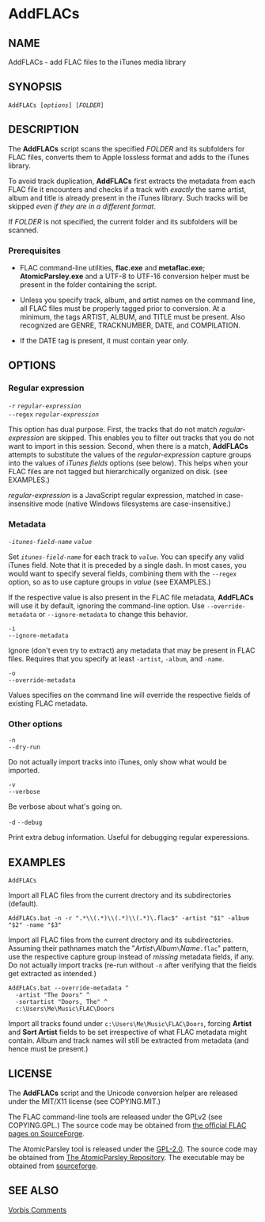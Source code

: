 # AddFLACs #

## NAME ##

AddFLACs - add FLAC files to the iTunes media library

## SYNOPSIS ##

`AddFLACs [`*`options`*`] [`*`FOLDER`*`]`

## DESCRIPTION ##

The **AddFLACs** script scans the specified *FOLDER* and its subfolders
for FLAC files, converts them to Apple lossless format and adds to the
iTunes library.

To avoid track duplication, **AddFLACs** first extracts the metadata from
each FLAC file it encounters and checks if a track with *exactly* the 
same artist, album and title is already present in the iTunes library.
Such tracks will be skipped *even if they are in a different format*.

If *FOLDER* is not specified, the current folder and its subfolders 
will be scanned.

### Prerequisites ###

- FLAC command-line utilities, **flac.exe** and **metaflac.exe**; **AtomicParsley.exe** and
a UTF-8 to UTF-16 conversion helper must be present in the folder 
containing the script.

- Unless you specify track, album, and artist names on the command line,
all FLAC files must be properly tagged prior to conversion. At a minimum, 
the tags ARTIST, ALBUM, and TITLE must be present. Also recognized are GENRE, 
TRACKNUMBER, DATE, and COMPILATION. 

- If the DATE tag is present, it must contain year only.

## OPTIONS ##

### Regular expression ###

`-r` *`regular-expression`*  
`--regex` *`regular-expression`*  

This option has dual purpose. First, the tracks that do not match *regular-expression*
are skipped. This enables you to filter out tracks that you do not want to import in this
session. Second, when there is a match, **AddFLACs** attempts to substitute the values
of the *regular-expression* capture groups into the values of *iTunes fields* options
(see below). This helps when your FLAC files are not tagged but hierarchically
organized on disk. (see EXAMPLES.)

*regular-expression* is a JavaScript regular expression, matched in case-insensitive mode
(native Windows filesystems are case-insensitive.)

### Metadata ###

`-`*`itunes-field-name`* *`value`*

Set *`itunes-field-name`* for each track to *`value`*.
You can specify any valid iTunes field. Note that it is preceded by a single dash.
In most cases, you would want to specify several fields, combining them with the
`--regex` option, so as to use capture groups in *value* (see EXAMPLES.)

If the respective value is also present in the FLAC file metadata,
**AddFLACs** will use it by default, ignoring the command-line option.
Use `--override-metadata` or `--ignore-metadata` to change this behavior.


`-i`  
`--ignore-metadata`

Ignore (don't even try to extract) any metadata that may be present in FLAC files.
Requires that you specify at least `-artist`, `-album`, and `-name`.

`-o`  
`--override-metadata`

Values specifies on the command line will override the respective fields
of existing FLAC metadata.

### Other options ###

`-n`  
`--dry-run`  

Do not actually import tracks into iTunes, only show what would be imported.

`-v`  
`--verbose`  

Be verbose about what's going on.

`-d`
`--debug`

Print extra debug information. Useful for debugging regular experessions.

## EXAMPLES ##

`AddFLACs`

Import all FLAC files from the current drectory and its subdirectories (default).

`AddFLACs.bat -n -r ".*\\(.*)\\(.*)\\(.*)\.flac$" -artist "$1" -album "$2" -name "$3"`

Import all FLAC files from the current drectory and its subdirectories.
Assuming their pathnames match the "*Artist*`\`*Album*`\`*Name*`.flac`" pattern,
use the respective capture group instead of *missing* metadata fields, if any.
Do not actually import tracks (re-run without `-n` after verifying that the
fields get extracted as intended.)

    AddFLACs.bat --override-metadata ^
      -artist "The Doors" ^
      -sortartist "Doors, The" ^
      c:\Users\Me\Music\FLAC\Doors

Import all tracks found under `c:\Users\Me\Music\FLAC\Doors`, forcing **Artist** and
**Sort Artist** fields to be set irrespective of what FLAC metadata might contain.
Album and track names will still be extracted from metadata (and hence must be present.)

## LICENSE ##

The **AddFLACs** script and the Unicode conversion helper are released under
the MIT/X11 license (see COPYING.MIT.)

The FLAC command-line tools are released under the GPLv2 (see COPYING.GPL.)
The source code may be obtained from 
[the official FLAC pages on SourceForge](http://flac.sourceforge.net/download.html).

The AtomicParsley tool is released under the [GPL-2.0](https://github.com/wez/atomicparsley/blob/master/COPYING).
The source code may be obtained from
[The AtomicParsley Repository](https://github.com/wez/atomicparsley).
The executable may be obtained from [sourceforge](https://sourceforge.net/projects/atomicparsley/).

## SEE ALSO ##

[Vorbis Comments](http://www.xiph.org/vorbis/doc/v-comment.html)